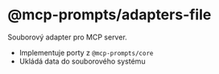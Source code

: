 # @mcp-prompts/adapters-file

Souborový adapter pro MCP server.

- Implementuje porty z `@mcp-prompts/core`
- Ukládá data do souborového systému
